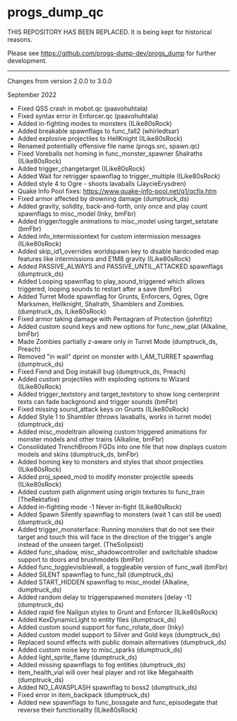 # progs_dump_qc
THIS REPOSITORY HAS BEEN REPLACED. It is being kept for historical reasons.

Please see https://github.com/progs-dump-dev/progs_dump for further development.

---

Changes from version 2.0.0 to 3.0.0

September 2022

* Fixed QSS crash in mobot.qc (paavohuhtala)
* Fixed syntax error in Enforcer.qc (paavohuhtala)
* Added in-fighting modes to monsters (ILike80sRock)
* Added breakable spawnflags to func_fall2 (whirledtsar)
* Added explosive projectiles to HellKnight (ILike80sRock)
* Renamed potentially offensive file name (progs.src, spawn.qc)
* Fixed Voreballs not homing in func_monster_spawner Shalraths (ILike80sRock)
* Added trigger_changetarget (ILike80sRock)
* Added Wait for retrigger spawnflag to trigger_multiple (ILike80sRock)
* Added style 4 to Ogre - shoots lavaballs (JaycieErysdren)
* Quake Info Pool fixes: https://www.quake-info-pool.net/q1/qcfix.htm
* Fixed armor affected by drowning damage (dumptruck_ds)
* Added gravity, solidity, back-and-forth, only once and play count
  spawnflags to misc_model (Inky, bmFbr)
* Added trigger/toggle animations to misc_model using target_setstate (bmFbr)
* Added info_intermissiontext for custom intermission messages (ILike80sRock)
* Added skip_id1_overrides worldspawn key to disable hardcoded map features
  like intermissions and E1M8 gravity (ILike80sRock)
* Added PASSIVE_ALWAYS and PASSIVE_UNTIL_ATTACKED spawnflags (dumptruck_ds)
* Added Looping spawnflag to play_sound_triggered which allows triggered,
  looping sounds to restart after a save (bmFbr)
* Added Turret Mode spawnflag for Grunts, Enforcers, Ogres, Ogre Marksmen,
  Hellknight, Shalrath, Shamblers and Zombies. (dumptruck_ds, ILike80sRock)
* Fixed armor taking damage with Pentagram of Protection (johnfitz)
* Added custom sound keys and new options for func_new_plat (Alkaline, bmFbr)
* Made Zombies partially z-aware only in Turret Mode (dumptruck_ds, Preach)
* Removed "in wall" dprint on monster with I_AM_TURRET spawnflag (dumptruck_ds)
* Fixed Fiend and Dog instakill bug (dumptruck_ds, Preach)
* Added custom projectiles with exploding options to Wizard (ILike80sRock)
* Added trigger_textstory and target_textstory to show long centerprint texts
  can fade background and trigger sounds (bmFbr)
* Fixed missing sound_attack keys on Grunts (ILike80sRock)
* Added Style 1 to Shambler (throws lavaballs, works in turret mode)
  (dumptruck_ds)
* Added misc_modeltrain allowing custom triggered animations for monster models
  and other trains (Alkaline, bmFbr)
* Consolidated TrenchBroom FGDs into one file that now displays custom models
  and skins (dumptruck_ds, bmFbr)
* Added homing key to monsters and styles that shoot projectiles (ILike80sRock)
* Added proj_speed_mod to modify monster projectile speeds (ILike80sRock)
* Added custom path alignment using origin textures to func_train (TheRektafire)
* Added in-fighting mode -1 Never in-fight (ILike80sRock)
* Added Spawn Silently spawnflag to monsters (wait 1 can still be used)
  (dumptruck_ds)
* Added trigger_monsterface: Running monsters that do not see their target and
  touch this will face in the direction of the trigger's angle instead of the
  unseen target. (TheSolipsist)
* Added func_shadow, misc_shadowcontroller and switchable shadow support to
  doors and brushmodels (bmFbr)
* Added func_togglevisiblewall, a toggleable version of func_wall (bmFbr)
* Added SILENT spawnflag to func_fall (dumptruck_ds)
* Added START_HIDDEN spawnflag to misc_model (Alkaline, dumptruck_ds)
* Added random delay to triggerspawned monsters [delay -1] (dumptruck_ds)
* Added rapid fire Nailgun styles to Grunt and Enforcer (ILike80sRock)
* Added KexDynamicLight to entity files (dumptruck_ds)
* Added custom sound support for func_rotate_door (Inky)
* Added custom model support to Silver and Gold keys (dumptruck_ds)
* Replaced sound effects with public domain alternatives (dumptruck_ds)
* Added custom noise key to misc_sparks (dumptruck_ds)
* Added light_sprite_flame (dumptruck_ds)
* Added missing spawnflags to fog entities (dumptruck_ds)
* item_health_vial will over heal player and rot like Megahealth (dumptruck_ds)
* Added NO_LAVASPLASH spawnflag to boss2 (dumptruck_ds)
* Fixed error in item_backpack (dumptruck_ds)
* Added new spawnflags to func_bossgate and func_episodegate that reverse their
  functionality (ILike80sRock)
